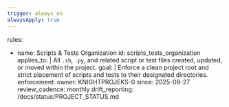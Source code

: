 ```yaml
---
trigger: always_on
alwaysApply: true
---
```


rules:

- name: Scripts & Tests Organization
    id: scripts_tests_organization
    applies_to: |
      All `.sh`, `.py`, and related script or test files created, updated, or moved within the project.
    goal: |
      Enforce a clean project root and strict placement of scripts and tests to their designated directories.
    enforcement:
      owner: KNIGHTPROJEKS-0
      since: 2025-08-27
      review_cadence: monthly
      drift_reporting: /docs/status/PROJECT_STATUS.md
